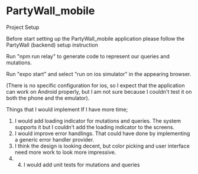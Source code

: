 # PartyWall_mobile


Project Setup

Before start setting up the PartyWall_mobile application please follow the PartyWall (backend) setup instruction 

Run "npm run relay" to generate code to represent our queries and mutations.

Run "expo start" and select "run on ios simulator" in the appearing browser.

(There is no specific configuration for ios, so I expect that the application can work on Android properly,
but I am not sure because I couldn't test it on both the phone and the emulator).

Things that I would implement If I have more time;

1) I would add loading indicator for mutations and queries. The system supports it but I couldn't add the loading indicator to the screens.
2) I would improve error handlings. That could have done by implementing a generic error handler provider.
3) I think the design is looking decent, but color picking and user interface need more work to look more impressive.
4) 4) I would add unit tests for mutations and queries
